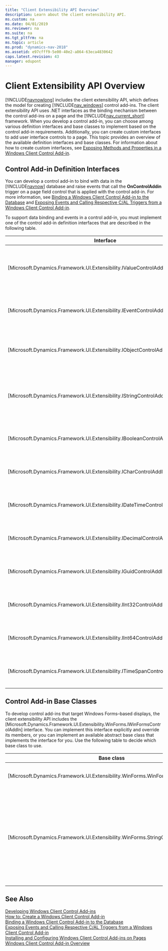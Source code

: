 ```yaml
---
title: "Client Extensibility API Overview"
description: Learn about the client extensibility API.
ms.custom: na
ms.date: 04/01/2019
ms.reviewer: na
ms.suite: na
ms.tgt_pltfrm: na
ms.topic: article
ms.prod: "dynamics-nav-2018"
ms.assetid: e97cfff9-5e00-40e2-a864-63eca4830642
caps.latest.revision: 43
manager: edupont
---
```

# Client Extensibility API Overview

[!INCLUDE[navnowlong](includes/navnowlong_md.md)] includes the client extensibility API, which defines the model for creating [!INCLUDE[nav_windows](includes/nav_windows_md.md)] control add-ins. The client extensibility API uses .NET interfaces as the binding mechanism between the control add-ins on a page and the [!INCLUDE[nav_current_short](includes/nav_current_short_md.md)] framework. When you develop a control add-in, you can choose among various definition interfaces and base classes to implement based on the control add-in requirements. Additionally, you can create custom interfaces to add user interface controls to a page. This topic provides an overview of the available definition interfaces and base classes. For information about how to create custom interfaces, see [Exposing Methods and Properties in a Windows Client Control Add-in](Exposing-Methods-and-Properties-in-a-Windows-Client-Control-Add-in.md).  

## Control Add-in Definition Interfaces  
 You can develop a control add-in to bind with data in the [!INCLUDE[navnow](includes/navnow_md.md)] database and raise events that call the **OnControlAddin** trigger on a page field control that is applied with the control add-in. For more information, see [Binding a Windows Client Control Add-in to the Database](Binding-a-Windows-Client-Control-Add-in-to-the-Database.md) and [Exposing Events and Calling Respective C/AL Triggers from a Windows Client Control Add-in](Exposing-Events-and-Calling-Respective-C-AL-Triggers-from-a-Windows-Client-Control-Add-in.md).  

 To support data binding and events in a control add-in, you must implement one of the control add-in definition interfaces that are described in the following table.  

|Interface|Use|  
|---------------|---------|  
|[Microsoft.Dynamics.Framework.UI.Extensibility.IValueControlAddInDefinition]<!--(https://docs.microsoft.com/search/index?dataSource=previousVersions&search=Microsoft.Dynamics.Framework.UI.Extensibility.IValueControlAddInDefinition)-->|Base interface that binds the control add-in with [System.String]<!--(https://docs.microsoft.com/search/index?dataSource=previousVersions&search=System.String)--> or [System.Object]<!--(https://docs.microsoft.com/search/index?dataSource=previousVersions&search=System.Object)--> data types as defined by the *T* parameter.<br /><br /> Displays text strings or binary data from the [!INCLUDE[nav_current_short](includes/nav_current_short_md.md)] database. **Note:**  The [Microsoft.Dynamics.Framework.UI.Extensibility.WinForms.StringControlAddInBase]<!--(https://docs.microsoft.com/search/index?dataSource=previousVersions&search=Microsoft.Dynamics.Framework.UI.Extensibility.WinForms.StringControlAddInBase)--> base class implements this interface with a [System.String]<!--(https://docs.microsoft.com/search/index?dataSource=previousVersions&search=System.String)--> data type.|  
|[Microsoft.Dynamics.Framework.UI.Extensibility.IEventControlAddInDefinition]<!--(https://docs.microsoft.com/search/index?dataSource=previousVersions&search=Microsoft.Dynamics.Framework.UI.Extensibility.IEventControlAddInDefinition)-->|Base interface that defines a [Microsoft.Dynamics.Framework.UI.Extensibility.ControlAddInEventHandler]<!--(https://docs.microsoft.com/search/index?dataSource=previousVersions&search=Microsoft.Dynamics.Framework.UI.Extensibility.ControlAddInEventHandler)--> event.<br /><br /> Uses events to call the [OnControlAddin Trigger](OnControlAddin-Trigger.md) of a page field control. **Note:**  The [Microsoft.Dynamics.Framework.UI.Extensibility.WinForms.StringControlAddInBase]<!--(https://docs.microsoft.com/search/index?dataSource=previousVersions&search=Microsoft.Dynamics.Framework.UI.Extensibility.WinForms.StringControlAddInBase)--> class implements this interface.|  
|[Microsoft.Dynamics.Framework.UI.Extensibility.IObjectControlAddInDefinition]<!--(https://docs.microsoft.com/search/index?dataSource=previousVersions&search=Microsoft.Dynamics.Framework.UI.Extensibility.IObjectControlAddInDefinition)-->|Base interface that binds the control add-in with a [System.Object]<!--(https://docs.microsoft.com/search/index?dataSource=previousVersions&search=System.Object)--> data type and raises a [Microsoft.Dynamics.Framework.UI.Extensibility.ControlAddInEventHandler]<!--(https://docs.microsoft.com/search/index?dataSource=previousVersions&search=Microsoft.Dynamics.Framework.UI.Extensibility.ControlAddInEventHandler)--> event.<br /><br /> Displays binary data from a [!INCLUDE[nav_current_short](includes/nav_current_short_md.md)] database and uses events to call the **OnControlAddin** trigger of a page field control.|  
|[Microsoft.Dynamics.Framework.UI.Extensibility.IStringControlAddInDefinition]<!--(https://docs.microsoft.com/search/index?dataSource=previousVersions&search=Microsoft.Dynamics.Framework.UI.Extensibility.IStringControlAddInDefinition)-->|Base interface that binds the control add-in with a [System.String]<!--(https://docs.microsoft.com/search/index?dataSource=previousVersions&search=System.String)--> data type and provides a control add-in definition interface that raises a [Microsoft.Dynamics.Framework.UI.Extensibility.ControlAddInEventHandler]<!--(https://docs.microsoft.com/search/index?dataSource=previousVersions&search=Microsoft.Dynamics.Framework.UI.Extensibility.ControlAddInEventHandler)--> event.<br /><br /> Displays text strings from [!INCLUDE[nav_server](includes/nav_server_md.md)] and uses events to call the **OnControlAddin** trigger of a page field control. **Note:**  The [Microsoft.Dynamics.Framework.UI.Extensibility.WinForms.StringControlAddInBase]<!--(https://docs.microsoft.com/search/index?dataSource=previousVersions&search=Microsoft.Dynamics.Framework.UI.Extensibility.WinForms.StringControlAddInBase)--> class implements this interface.|  
|[Microsoft.Dynamics.Framework.UI.Extensibility.IBooleanControlAddInDefinition]<!--(https://docs.microsoft.com/search/index?dataSource=previousVersions&search=Microsoft.Dynamics.Framework.UI.Extensibility.IBooleanControlAddInDefinition)-->|Base interface that binds the control add-in with a [System.Boolean]<!--(https://docs.microsoft.com/search/index?dataSource=previousVersions&search=System.Boolean)--> data type and raises a [Microsoft.Dynamics.Framework.UI.Extensibility.ControlAddInEventHandler]<!--(https://docs.microsoft.com/search/index?dataSource=previousVersions&search=Microsoft.Dynamics.Framework.UI.Extensibility.ControlAddInEventHandler)--> event.Displays binary data from a [!INCLUDE[nav_current_short](includes/nav_current_short_md.md)] database and uses events to call the **OnControlAddin** trigger of a page field control.|  
|[Microsoft.Dynamics.Framework.UI.Extensibility.ICharControlAddInDefinition]<!--(https://docs.microsoft.com/search/index?dataSource=previousVersions&search=Microsoft.Dynamics.Framework.UI.Extensibility.ICharControlAddInDefinition)-->|Base interface that binds the control add-in with a [System.Char]<!--(https://docs.microsoft.com/search/index?dataSource=previousVersions&search=System.Char)--> data type and raises a [Microsoft.Dynamics.Framework.UI.Extensibility.ControlAddInEventHandler]<!--(https://docs.microsoft.com/search/index?dataSource=previousVersions&search=Microsoft.Dynamics.Framework.UI.Extensibility.ControlAddInEventHandler)--> event.Displays binary data from a [!INCLUDE[nav_current_short](includes/nav_current_short_md.md)] database and uses events to call the **OnControlAddin** trigger of a page field control.|  
|[Microsoft.Dynamics.Framework.UI.Extensibility.IDateTimeControlAddInDefinition]<!--(https://docs.microsoft.com/search/index?dataSource=previousVersions&search=Microsoft.Dynamics.Framework.UI.Extensibility.IDateTimeControlAddInDefinition)-->|Base interface that binds the control add-in with a [System.DateTime]<!--(https://docs.microsoft.com/search/index?dataSource=previousVersions&search=System.DateTime)--> data type and raises a [Microsoft.Dynamics.Framework.UI.Extensibility.ControlAddInEventHandler]<!--(https://docs.microsoft.com/search/index?dataSource=previousVersions&search=Microsoft.Dynamics.Framework.UI.Extensibility.ControlAddInEventHandler)--> event.Displays binary data from a [!INCLUDE[nav_current_short](includes/nav_current_short_md.md)] database and uses events to call the **OnControlAddin** trigger of a page field control.|  
|[Microsoft.Dynamics.Framework.UI.Extensibility.IDecimalControlAddInDefinition]<!--(https://docs.microsoft.com/search/index?dataSource=previousVersions&search=Microsoft.Dynamics.Framework.UI.Extensibility.IDecimalControlAddInDefinition)-->|Base interface that binds the control add-in with a [System.Decimal]<!--(https://docs.microsoft.com/search/index?dataSource=previousVersions&search=System.Decimal)--> data type and raises a [Microsoft.Dynamics.Framework.UI.Extensibility.ControlAddInEventHandler]<!--(https://docs.microsoft.com/search/index?dataSource=previousVersions&search=Microsoft.Dynamics.Framework.UI.Extensibility.ControlAddInEventHandler)--> event.Displays binary data from a [!INCLUDE[nav_current_short](includes/nav_current_short_md.md)] database and uses events to call the **OnControlAddin** trigger of a page field control.|  
|[Microsoft.Dynamics.Framework.UI.Extensibility.IGuidControlAddInDefinition]<!--(https://docs.microsoft.com/search/index?dataSource=previousVersions&search=Microsoft.Dynamics.Framework.UI.Extensibility.IGuidControlAddInDefinition)-->|Base interface that binds the control add-in with a [System.Guid]<!--(https://docs.microsoft.com/search/index?dataSource=previousVersions&search=System.Guid)--> data type and raises a [Microsoft.Dynamics.Framework.UI.Extensibility.ControlAddInEventHandler]<!--(https://docs.microsoft.com/search/index?dataSource=previousVersions&search=Microsoft.Dynamics.Framework.UI.Extensibility.ControlAddInEventHandler)--> event.Displays binary data from a [!INCLUDE[nav_current_short](includes/nav_current_short_md.md)] database and uses events to call the **OnControlAddin** trigger of a page field control.|  
|[Microsoft.Dynamics.Framework.UI.Extensibility.IInt32ControlAddInDefinition]<!--(https://docs.microsoft.com/search/index?dataSource=previousVersions&search=Microsoft.Dynamics.Framework.UI.Extensibility.IInt32ControlAddInDefinition)-->|Base interface that binds the control add-in with a [System.Int32]<!--(https://docs.microsoft.com/search/index?dataSource=previousVersions&search=System.Int32)--> data type and raises a [Microsoft.Dynamics.Framework.UI.Extensibility.ControlAddInEventHandler]<!--(https://docs.microsoft.com/search/index?dataSource=previousVersions&search=Microsoft.Dynamics.Framework.UI.Extensibility.ControlAddInEventHandler)--> event.Displays binary data from a [!INCLUDE[nav_current_short](includes/nav_current_short_md.md)] database and uses events to call the **OnControlAddin** trigger of a page field control.|  
|[Microsoft.Dynamics.Framework.UI.Extensibility.IInt64ControlAddInDefinition]<!--(https://docs.microsoft.com/search/index?dataSource=previousVersions&search=Microsoft.Dynamics.Framework.UI.Extensibility.IInt64ControlAddInDefinition)-->|Base interface that binds the control add-in with a [System.Int64]<!--(https://docs.microsoft.com/search/index?dataSource=previousVersions&search=System.Int64)--> data type and raises a [Microsoft.Dynamics.Framework.UI.Extensibility.ControlAddInEventHandler]<!--(https://docs.microsoft.com/search/index?dataSource=previousVersions&search=Microsoft.Dynamics.Framework.UI.Extensibility.ControlAddInEventHandler)--> event.Displays binary data from a [!INCLUDE[nav_current_short](includes/nav_current_short_md.md)] database and uses events to call the **OnControlAddin** trigger of a page field control.|  
|[Microsoft.Dynamics.Framework.UI.Extensibility.ITimeSpanControlAddInDefinition]<!--(https://docs.microsoft.com/search/index?dataSource=previousVersions&search=Microsoft.Dynamics.Framework.UI.Extensibility.ITimeSpanControlAddInDefinition)-->|Base interface that binds the control add-in with a [System.TimeSpan]<!--(https://docs.microsoft.com/search/index?dataSource=previousVersions&search=System.TimeSpan)--> data type and raises a [Microsoft.Dynamics.Framework.UI.Extensibility.ControlAddInEventHandler]<!--(https://docs.microsoft.com/search/index?dataSource=previousVersions&search=Microsoft.Dynamics.Framework.UI.Extensibility.ControlAddInEventHandler)--> event.Displays binary data from a [!INCLUDE[nav_current_short](includes/nav_current_short_md.md)] database and uses events to call the **OnControlAddin** trigger of a page field control.|  

## Control Add-in Base Classes  
 To develop control add-ins that target Windows Forms–based displays, the client extensibility API includes the [Microsoft.Dynamics.Framework.UI.Extensibility.WinForms.IWinFormsControlAddIn]<!--(https://docs.microsoft.com/search/index?dataSource=previousVersions&search=Microsoft.Dynamics.Framework.UI.Extensibility.WinForms.IWinFormsControlAddIn)--> interface. You can implement this interface explicitly and override its members, or you can implement an available abstract base class that implements the interface for you. Use the following table to decide which base class to use.  

|Base class|Use|  
|----------------|---------|  
|[Microsoft.Dynamics.Framework.UI.Extensibility.WinForms.WinFormsControlAddInBase]<!--(https://docs.microsoft.com/search/index?dataSource=previousVersions&search=Microsoft.Dynamics.Framework.UI.Extensibility.WinForms.WinFormsControlAddInBase)-->|Base class that targets Windows forms displays with a control add-in.<br /><br /> You can use this base class for any control add-in with an appropriate control add-in definition interface.|  
|[Microsoft.Dynamics.Framework.UI.Extensibility.WinForms.StringControlAddInBase]<!--(https://docs.microsoft.com/search/index?dataSource=previousVersions&search=Microsoft.Dynamics.Framework.UI.Extensibility.WinForms.StringControlAddInBase)-->|Base class that implements the [Microsoft.Dynamics.Framework.UI.Extensibility.IValueControlAddInDefinition]<!--(https://docs.microsoft.com/search/index?dataSource=previousVersions&search=Microsoft.Dynamics.Framework.UI.Extensibility.IValueControlAddInDefinition)--> and [Microsoft.Dynamics.Framework.UI.Extensibility.IEventControlAddInDefinition]<!--(https://docs.microsoft.com/search/index?dataSource=previousVersions&search=Microsoft.Dynamics.Framework.UI.Extensibility.IEventControlAddInDefinition)--><br /><br /> interfaces.<br /><br /> This base class overrides the [IValueControlAddInDefinition.Value]<!--(https://docs.microsoft.com/search/index?dataSource=previousVersions&search=Microsoft.Dynamics.Framework.UI.Extensibility.IValueControlAddInDefinition.Value)--> property to bind the control add-in to a *System.String* data type in [!INCLUDE[nav_server](includes/nav_server_md.md)]. It also defines the [StringControlAddInBase.RaiseControlAddInEvent\(Int32, String\)]<!--(https://docs.microsoft.com/search/index?dataSource=previousVersions&search=Microsoft.Dynamics.Framework.UI.Extensibility.WinForms.StringControlAddInBase.RaiseControlAddInEvent(System.Int32,System.String))--> method for raising events.<br /><br /> You can use this base class for a control add-in that displays text strings from a simple text box control and supports events that call the C/AL trigger on the page.|  

## See Also

[Developing Windows Client Control Add-ins](Developing-Windows-Client-Control-Add-ins.md)   
[How to: Create a Windows Client Control Add-in](How-to--Create-a-Windows-Client-Control-Add-in.md)   
[Binding a Windows Client Control Add-in to the Database](Binding-a-Windows-Client-Control-Add-in-to-the-Database.md)   
[Exposing Events and Calling Respective C/AL Triggers from a Windows Client Control Add-in](Exposing-Events-and-Calling-Respective-C-AL-Triggers-from-a-Windows-Client-Control-Add-in.md)   
[Installing and Configuring Windows Client Control Add-ins on Pages](Installing-and-Configuring-Windows-Client-Control-Add-ins-on-Pages.md)   
[Windows Client Control Add-in Overview](Windows-Client-Control-Add-in-Overview.md)
